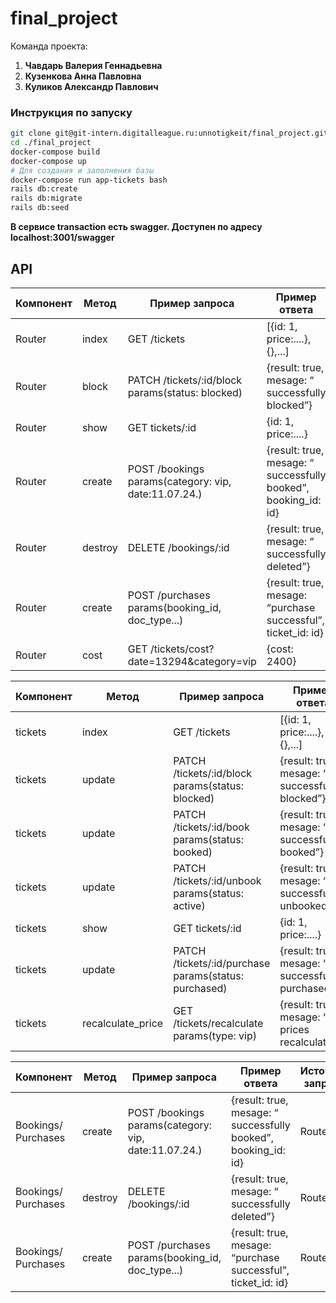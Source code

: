 # final_project
Команда проекта:
1. **Чавдарь Валерия Геннадьевна**
2. **Кузенкова Анна Павловна**
3. **Куликов Александр Павлович**

### Инструкция по запуску
```bash
git clone git@git-intern.digitalleague.ru:unnotigkeit/final_project.git
cd ./final_project
docker-compose build
docker-compose up
# Для создания и заполнения базы
docker-compose run app-tickets bash
rails db:create
rails db:migrate
rails db:seed
```
**В сервисе transaction есть swagger. Доступен по адресу localhost:3001/swagger**

## API

|Компонент|**Метод**|**Пример запроса**|**Пример ответа**|**Источник запроса**|
|--|--|--|--|--|
|Router|index|GET /tickets|[{id: 1, price:....}, {},...]|User|
|Router|block|PATCH /tickets/:id/block params(status: blocked)|{result: true, mesage: “ successfully blocked”}|User(Admin)|
|Router|show|GET tickets/:id|{id: 1, price:....}|User|
|Router|create|POST /bookings params(category: vip, date:11.07.24.)|{result: true, mesage: “ successfully booked”, booking_id: id}|User|
|Router|destroy|DELETE /bookings/:id|{result: true, mesage: “ successfully deleted”}|User|
|Router|create|POST /purchases params(booking_id, doc_type...)|{result: true, mesage: “purchase successful”, ticket_id: id}|User|
|Router|cost|GET /tickets/cost? date=13294&category=vip|{cost: 2400}|User|

|Компонент|**Метод**|**Пример запроса**|**Пример ответа**|**Источник запроса**|
|--|--|--|--|--|
|tickets|index|GET /tickets|[{id: 1, price:....}, {},...]|Router|
|tickets|update|PATCH /tickets/:id/block params(status: blocked)|{result: true, mesage: “ successfully blocked”}|Router|
|tickets|update|PATCH /tickets/:id/book params(status: booked)|{result: true, mesage: “ successfully booked”}|Bookings/ Purchases|
|tickets|update|PATCH /tickets/:id/unbook params(status: active)|{result: true, mesage: “ successfully unbooked”}|Bookings/ Purchases|
|tickets|show|GET tickets/:id|{id: 1, price:....}|Router|
|tickets|update|PATCH /tickets/:id/purchase params(status: purchased)|{result: true, mesage: “ successfully purchased”}|Bookings/ Purchases|
|tickets|recalculate_price|GET /tickets/recalculate params(type: vip)|{result: true, mesage: “ prices recalculated”}|Bookings/ Purchases|

|Компонент|**Метод**|**Пример запроса**|**Пример ответа**|**Источник запроса**|
|--|--|--|--|--|
|Bookings/ Purchases|create|POST /bookings params(category: vip, date:11.07.24.)|{result: true, mesage: “ successfully booked”, booking_id: id}| Router|
|Bookings/ Purchases|destroy|DELETE /bookings/:id|{result: true, mesage: “ successfully deleted”}|Router|
|Bookings/ Purchases|create|POST /purchases params(booking_id, doc_type...)|{result: true, mesage: “purchase successful”, ticket_id: id}|Router|


